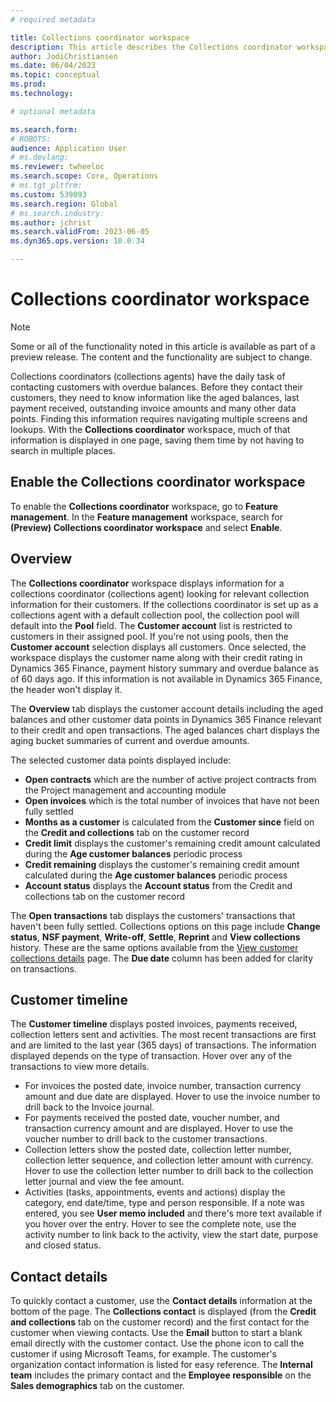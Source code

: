 ```yaml
---
# required metadata

title: Collections coordinator workspace
description: This article describes the Collections coordinator workspace including the aged balances and customer timeline summary. 
author: JodiChristiansen
ms.date: 06/04/2023
ms.topic: conceptual
ms.prod: 
ms.technology: 

# optional metadata

ms.search.form:  
# ROBOTS: 
audience: Application User
# ms.devlang: 
ms.reviewer: twheeloc
ms.search.scope: Core, Operations
# ms.tgt_pltfrm: 
ms.custom: 539093
ms.search.region: Global
# ms.search.industry: 
ms.author: jchrist
ms.search.validFrom: 2023-06-05
ms.dyn365.ops.version: 10.0.34

---
```


# Collections coordinator workspace
> [!NOTE] 
> Some or all of the functionality noted in this article is available as part of a preview release. The content and the functionality are subject to change. 

Collections coordinators (collections agents) have the daily task of contacting customers with overdue balances. Before they contact their customers, they need to know information like the aged balances, last payment received, outstanding invoice amounts and many other data points. Finding this information requires navigating multiple screens and lookups. With the **Collections coordinator** workspace, much of that information is displayed in one page, saving them time by not having to search in multiple places. 

## Enable the Collections coordinator workspace
To enable the **Collections coordinator** workspace, go to **Feature management**. In the **Feature management** workspace, search for **(Preview) Collections coordinator workspace** and select **Enable**.

## Overview
The **Collections coordinator** workspace displays information for a collections coordinator (collections agent) looking for relevant collection information for their customers. If the collections coordinator is set up as a collections agent with a default collection pool, the collection pool will default into the **Pool** field. The **Customer account** list is restricted to customers in their assigned pool. If you're not using pools, then the **Customer account** selection displays all customers. Once selected, the workspace displays the customer name along with their credit rating in Dynamics 365 Finance, payment history summary and overdue balance as of 60 days ago. If this information is not available in Dynamics 365 Finance, the header won't display it. 

The **Overview** tab displays the customer account details including the aged balances and other customer data points in Dynamics 365 Finance relevant to their credit and open transactions. The aged balances chart displays the aging bucket summaries of current and overdue amounts. 

The selected customer data points displayed include:
 - **Open contracts** which are the number of active project contracts from the Project management and accounting module
 - **Open invoices** which is the total number of invoices that have not been fully settled
 - **Months as a customer** is calculated from the **Customer since** field on the **Credit and collections** tab on the customer record
 - **Credit limit** displays the customer's remaining credit amount calculated during the **Age customer balances** periodic process
 - **Credit remaining** displays the customer's remaining credit amount calculated during the **Age customer balances** periodic process
 - **Account status** displays the **Account status** from the Credit and collections tab on the customer record

The **Open transactions** tab displays the customers' transactions that haven't been fully settled. Collections options on this page include **Change status**, **NSF payment**, **Write-off**, **Settle**, **Reprint** and **View collections** history. These are the same options available from the [View customer collections details](tasks/review-collections-information#view-aged-customer-balances) page. The **Due date** column has been added for clarity on transactions. 

## Customer timeline
The **Customer timeline** displays posted invoices, payments received, collection letters sent and activities. The most recent transactions are first and are limited to the last year (365 days) of transactions. The information displayed depends on the type of transaction. Hover over any of the transactions to view more details. 

 - For invoices the posted date, invoice number, transaction currency amount and due date are displayed. Hover to use the invoice number to drill back to the Invoice journal. 
 - For payments received the posted date, voucher number, and transaction currency amount and are displayed. Hover to use the voucher number to drill back to the customer transactions. 
 - Collection letters show the posted date, collection letter number, collection letter sequence, and collection letter amount with currency. Hover to use the collection letter number to drill back to the collection letter journal and view the fee amount.
 - Activities (tasks, appointments, events and actions) display the category, end date/time, type and person responsible. If a note was entered, you see **User memo included** and there's more text available if you hover over the entry. Hover to see the complete note, use the activity number to link back to the activity, view the start date, purpose and closed status.  

## Contact details
To quickly contact a customer, use the **Contact details** information at the bottom of the page. The **Collections contact** is displayed (from the **Credit and collections** tab on the customer record) and the first contact for the customer when viewing contacts. Use the **Email** button to start a blank email directly with the customer contact. Use the phone icon to call the customer if using Microsoft Teams, for example. The customer's organization contact information is listed for easy reference. The **Internal team** includes the primary contact and the **Employee responsible** on the **Sales demographics** tab on the customer. 
